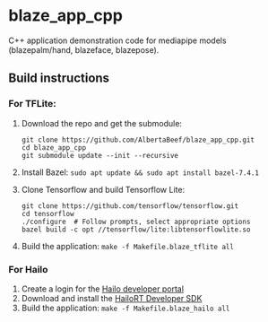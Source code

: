 # blaze_app_cpp
C++ application demonstration code for mediapipe models (blazepalm/hand, blazeface, blazepose). 

## Build instructions

### For TFLite:

1. Download the repo and get the submodule:
    ```
    git clone https://github.com/AlbertaBeef/blaze_app_cpp.git
    cd blaze_app_cpp
    git submodule update --init --recursive
    ```

2. Install Bazel:
```sudo apt update && sudo apt install bazel-7.4.1```


3. Clone Tensorflow and build Tensorflow Lite:
    ```
    git clone https://github.com/tensorflow/tensorflow.git
    cd tensorflow
    ./configure  # Follow prompts, select appropriate options
    bazel build -c opt //tensorflow/lite:libtensorflowlite.so
    ```


4. Build the application:
```make -f Makefile.blaze_tflite all```

### For Hailo
1. Create a login for the [Hailo developer portal](https://hailo.ai/developer-zone/request-access)
2. Download and install the [HailoRT Developer SDK](https://hailo.ai/developer-zone/documentation/hailort-v4-22-0/?sp_referrer=install/install.html#ubuntu-installer-requirements)
3. Build the application:
```make -f Makefile.blaze_hailo all```